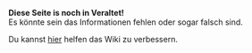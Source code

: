 **Diese Seite is noch in Veraltet!**<br>
Es könnte sein das Informationen fehlen oder sogar falsch sind.

Du kannst [<o>hier</o>](https://github.com/Star-Pedestal-Games/Starfall-Wiki) helfen das Wiki zu verbessern.